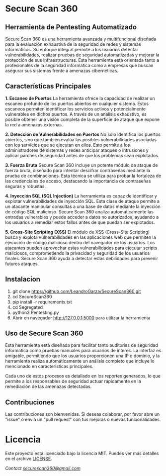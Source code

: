 # Secure Scan 360

## Herramienta de Pentesting Automatizado

Secure Scan 360 es una herramienta avanzada y multifuncional diseñada para la evaluación exhaustiva de la seguridad de redes y sistemas informáticos. Su enfoque integral permite a los usuarios detectar vulnerabilidades, realizar pruebas de seguridad automatizadas y mejorar la protección de sus infraestructuras. Esta herramienta está orientada tanto a profesionales de la seguridad informática como a empresas que buscan asegurar sus sistemas frente a amenazas cibernéticas.

## Características Principales
**1. Escaneo de Puertos**
La herramienta ofrece la capacidad de realizar un escaneo profundo de los puertos abiertos en cualquier sistema. Estos escaneos permiten identificar los servicios activos y potencialmente vulnerables en dichos puertos. A través de un análisis exhaustivo, es posible obtener una visión completa de la superficie de ataque que expone la red a amenazas externas.

**2. Detección de Vulnerabilidades en Puertos**
No solo identifica los puertos abiertos, sino que también evalúa las posibles vulnerabilidades asociadas con los servicios que se ejecutan en ellos. Esto permite a los administradores de sistemas y redes anticipar ataques o intrusiones y aplicar parches de seguridad antes de que los problemas sean explotados.

**3. Fuerza Bruta**
Secure Scan 360 incluye un potente módulo de ataque de fuerza bruta, diseñado para intentar descifrar contraseñas mediante la prueba de combinaciones. Esta técnica se utiliza para probar la fortaleza de las credenciales de acceso, destacando la importancia de contraseñas seguras y robustas.

**4. Inyección SQL (SQL Injection)**
La herramienta es capaz de identificar y explotar vulnerabilidades de inyección SQL. Esta clase de ataque permite a un atacante manipular consultas a una base de datos mediante la inyección de código SQL malicioso. Secure Scan 360 analiza automáticamente las entradas vulnerables y puede acceder a datos no autorizados, ayudando a los usuarios a remediar estos fallos antes de que puedan ser explotados.

**5. Cross-Site Scripting (XSS)**
El módulo de XSS (Cross-Site Scripting) busca y explota vulnerabilidades en las aplicaciones web que permiten la ejecución de código malicioso dentro del navegador de los usuarios. Los atacantes pueden aprovechar estas vulnerabilidades para ejecutar scripts maliciosos, comprometiendo la privacidad y seguridad de los usuarios finales. Secure Scan 360 ayuda a detectar estas debilidades para prevenir futuros ataques.

## Instalacion

1. git clone https://github.com/LeandroGarza/SecureScan360.git
2. cd SecureScan360
3. pip install -r requirements.txt
4. cd Segregated
5. python3 Pentesting.py
6. Abrir en navegador http://127.0.0.1:5000 para utilizar la herramienta


## Uso de Secure Scan 360
Esta herramienta está diseñada para facilitar tanto auditorías de seguridad informatica como pruebas manuales para usuarios de interes. La interfaz es amigable, permitiendo que los usuarios proporcionen una IP o dominio, y la herramienta realiza automáticamente un análisis completo que incluye lo mencionado en caracteristicas principales.

Cada uno de estos procesos es detallado en los reportes generados, lo que permite a los responsables de seguridad actuar rápidamente en la remediación de las amenazas detectadas.

## Contribuciones
Las contribuciones son bienvenidas. Si deseas colaborar, por favor abre un "issue" o envía un "pull request" con tus mejoras o nuevas funcionalidades.

# Licencia
Este proyecto está licenciado bajo la licencia MIT. Puedes ver más detalles en el archivo [LICENSE](License.txt).



*Contact securescan360@gmail.com*
